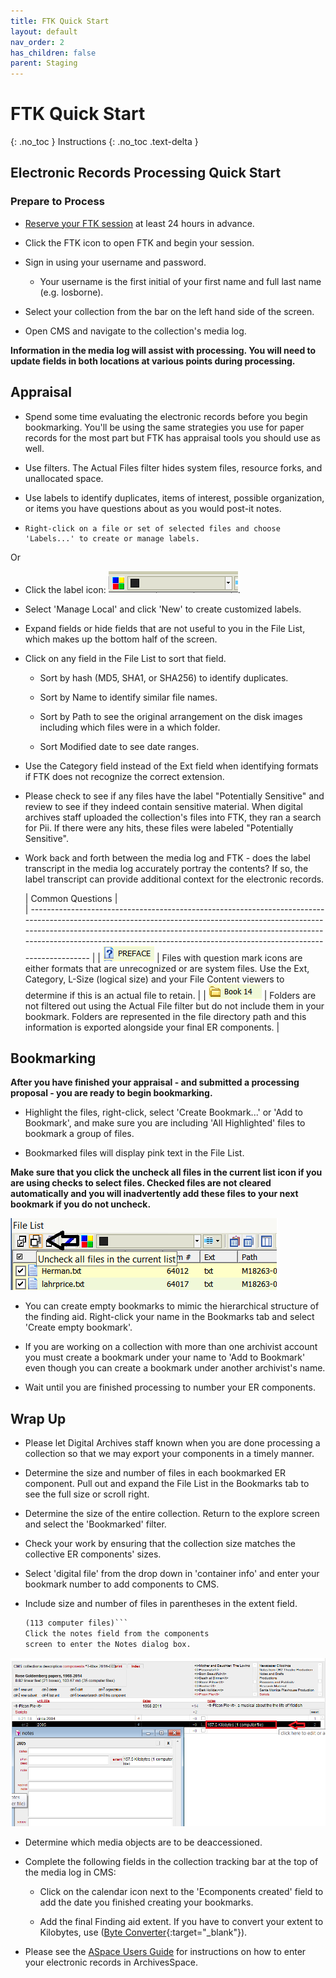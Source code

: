 ```yaml
---
title: FTK Quick Start
layout: default
nav_order: 2
has_children: false
parent: Staging
---
```


# FTK Quick Start
{: .no_toc }
Instructions
{: .no_toc .text-delta }
## Electronic Records Processing Quick Start

### Prepare to Process

* [Reserve your FTK session](https://nypl.github.io/digarch/using/using-lab-equipment.html#reserving-a-workstation-session) at least 24 hours in advance.

* Click the FTK icon to open FTK and begin your session. 

* Sign in using your username and password.
    * Your username is the first initial of your first name and
full last name (e.g. losborne). 

* Select your collection from the bar on the left hand side of the screen. 

* Open CMS and navigate
to the collection's media log.  

**Information in the media log will assist with processing. You will need to update fields in both locations at various points during processing.**

## Appraisal

* Spend some time evaluating the electronic records before you begin bookmarking. You'll be using the same strategies you use for paper records for the most part but FTK has appraisal tools you should use as well.

-   Use filters. The Actual Files filter hides
    system files, resource forks, and unallocated space.

-   Use labels to identify duplicates, items of interest, possible
    organization, or items you have questions about as you would post-it notes. 
*     Right-click on a file or set of selected files and choose 'Labels...' to create or manage labels.  

Or  
* Click the label icon:
    ![](ftkcs/media/image4.png). 
    
* Select 'Manage Local' and click 'New' to create customized labels.

-   Expand fields or hide fields that are not useful to you in the File List, which makes up the bottom half of the screen.

-   Click on any field in the File List to sort that field.

    -   Sort by hash (MD5, SHA1, or SHA256) to identify duplicates.

    -   Sort by Name to identify similar file names.

    -   Sort by Path to see the original arrangement on the disk images
        including which files were in a which folder.

    -   Sort Modified date to see date ranges.

-    Use the Category field instead of the Ext field when identifying formats if FTK does not recognize the correct extension.

-    Please check to see if
    any files have the label "Potentially Sensitive" and review to see if they indeed contain
    sensitive material. When digital archives staff uploaded the collection's files into
    FTK, they ran a search for Pii. If there were any hits, these
    files were labeled "Potentially Sensitive".

- Work back and forth between the media log and FTK - does the label
transcript in the media log accurately portray the contents? If so, the
label transcript can provide additional context for the electronic
records.

  | Common Questions |                                                                   
| ----------------------------------------------------------------------------------------------------------------------------------------------------------------------------------------------------------------------------------------------------------------------------------------------------------------------- |
|  ![](ftkcs/media/image1.png) |               Files with question mark icons are either formats that are unrecognized or are system files. Use the Ext, Category, L-Size (logical size) and your File Content viewers to determine if this is an actual file to retain. |
|  ![](ftkcs/media/image3.png) |   Folders are not filtered out using the Actual File filter but do not include them in your bookmark. Folders are represented in the file directory path and this information is exported alongside your final ER components. |

## Bookmarking

**After you have finished your appraisal - and submitted a processing
proposal - you are ready to begin bookmarking.** 

-   Highlight the files, right-click, select 'Create Bookmark...' or
    'Add to Bookmark', and make sure you are including 'All
    Highlighted' files to bookmark a group of files.

-   Bookmarked files will display pink text in the File List.

**Make sure that you click the
    uncheck all files in the current list icon if you are using checks to select files. Checked files are not cleared automatically and you
    will inadvertently add these files to your next bookmark if you do
    not uncheck.** 

![](ftkcs/media/image2.png)

-   You can create empty bookmarks to mimic the hierarchical structure of the finding aid. Right-click your name in the Bookmarks tab and select 'Create empty bookmark'.

-   If you are working on a collection with more than one archivist
    account you must create a bookmark under your name to 'Add to
    Bookmark' even though you can create a bookmark under another
    archivist's name.

-   Wait until
    you are finished processing to number your ER components.

## Wrap Up

* Please let Digital Archives staff known when you are done processing a
collection so that we may export your components in a timely manner.

-   Determine the size and number of files in each bookmarked ER
    component. Pull out and expand the File List in the
    Bookmarks tab to see the full size or 
    scroll right.

-   Determine the size of the entire collection. Return to the explore
     screen and select the 'Bookmarked' filter.

-   Check your work by ensuring that the collection size matches
    the collective ER components' sizes.

<!-- CMS components or Aspace only? -->
-   Select 'digital file' from the drop
    down in 'container info' and enter your bookmark number to add components to CMS.

-   Include
    size and number of files in parentheses in the extent field.  
    ```294.2 Kilobytes
    (113 computer files)```  
    Click the notes field from the components
    screen to enter the Notes dialog box.

![](ftkcs/media/image5.png)

-   Determine which media objects are to be deaccessioned.

-   Complete the following fields in the collection
    tracking bar at the top of the media log in CMS:

    -   Click on the calendar icon next to the 'Ecomponents created'
        field to add the date you finished creating your bookmarks.

    -   Add the final Finding aid extent. If you have to convert your
        extent to Kilobytes, use 
        ([Byte Converter](http://www.whatsabyte.com/P1/byteconverter.htm){:target="_blank"}).
*  Please see the [ASpace Users
Guide](https://docs.google.com/document/d/1sAAiJjDArvicy6y5vr61zZ-F_bQPmkoUkQrXnbep6gw/edit?usp=sharing{:target="_blank"}) for instructions on how to enter your electronic records in
ArchivesSpace.